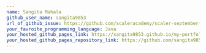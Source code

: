 ```yaml
---
name: Sangita Mahala
github_user_name: sangita9853
url_of_github_issue: https://github.com/scaleracademy/scaler-september-open-source-challenge/issues/122
your_favroite_programming_language: Java
your_hosted_github_pages_link: https://sangita9853.github.io/my-portfolio/
your_hosted_github_pages_repository_link: https://github.com/sangita9853/my-portfolio
---
```

